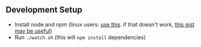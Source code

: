 ## Development Setup

- Install node and npm (linux users: [use this](https://github.com/nodesource/distributions). if that doesn't work, [this gist may be useful](https://gist.github.com/isaacs/579814))
- Run `./watch.sh` (this will `npm install` dependencies)


